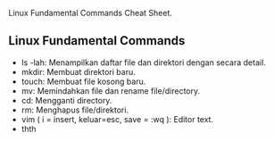 Linux Fundamental Commands Cheat Sheet.

## Linux Fundamental Commands

*   ls -lah: Menampilkan daftar file dan direktori dengan secara detail.
*   mkdir: Membuat direktori baru.
*   touch: Membuat file kosong baru.
*   mv: Memindahkan file dan rename file/directory.
*   cd: Mengganti directory.
*   rm: Menghapus file/direktori.
*   vim ( i = insert, keluar=esc, save = :wq ): Editor text.
* thth
